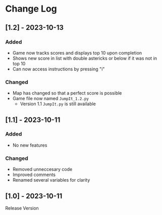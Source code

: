 # Change Log

## [1.2] - 2023-10-13

### Added
* Game now tracks scores and displays top 10 upon completion
* Shows new score in list with double astericks or below if it was not in top 10
* Can now access instructions by pressing "i"

### Changed
* Map has changed so that a perfect score is possible
* Game file now named `JumpIt_1.2.py`
  * Version 1.1 `JumpIt.py` is still available

## [1.1] - 2023-10-11

### Added
* No new features

### Changed
* Removed unneccesary code
* Improved comments
* Renamed several variables for clarity

## [1.0] - 2023-10-11
Release Version
